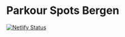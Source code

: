 # Parkour Spots Bergen

[![Netlify Status](https://api.netlify.com/api/v1/badges/787b9173-6c9d-42e8-abd2-c62cda32202d/deploy-status)](https://app.netlify.com/sites/parkourspotsbergen/deploys)
